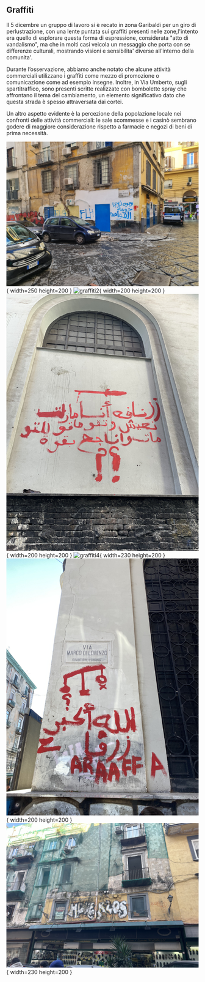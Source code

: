 ## Graffiti
Il 5 dicembre un gruppo di lavoro si è recato in zona Garibaldi per un giro di perlustrazione, con una lente puntata sui graffiti presenti nelle zone,l'intento era quello di esplorare questa forma di espressione, considerata "atto di vandalismo", ma che in molti casi veicola un messaggio che porta con se differenze culturali, mostrando visioni e sensibilita' diverse all'interno della comunita'.

Durante l’osservazione, abbiamo anche notato che alcune attività commerciali utilizzano i graffiti come mezzo di promozione o comunicazione come ad esempio insegne. Inoltre, in Via Umberto, sugli spartitraffico, sono presenti scritte realizzate con bombolette spray che affrontano il tema del cambiamento, un elemento significativo dato che questa strada è spesso attraversata dai cortei.

Un altro aspetto evidente è la percezione della popolazione locale nei confronti delle attività commerciali: le sale scommesse e i casinò sembrano godere di maggiore considerazione rispetto a farmacie e negozi di beni di prima necessità.

![graffiti1](../img/20241204_100444.jpg){ width=250 height=200 }
![graffiti2](../img/IMG_1492.jpg){ width=200 height=200 }
![graffiti3](../img/IMG_2644.jpg){ width=200 height=200 }
![graffiti4](../img/IMG_20250120_112113560_HDR.jpg){ width=230 height=200 }
![graffiti5](../img/IMG_3091.jpg){ width=200 height=200 }
![graffiti6](../img/IMG_8771.jpg){ width=230 height=200 }
